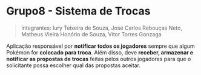 # Grupo8 - Sistema de Trocas
> Integrantes: Iury Teixeira de Souza, José Carlos Rebouças Neto, Matheus Vieira Honório de Souza, Vitor Torres Gonzaga

Aplicação responsável por **notificar todos os jogadores** sempre que algum Pokémon for **colocado para troca**. Além disso, deve **receber, armazenar e notificar as propostas de trocas** feitas pelos outros jogadores para que o solicitante possa escolher qual das propostas aceitar. 
